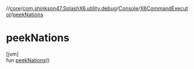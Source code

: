 //[core](../../../../index.md)/[com.shinkson47.SplashX6.utility.debug](../../index.md)/[Console](../index.md)/[X6CommandExecutor](index.md)/[peekNations](peek-nations.md)

# peekNations

[jvm]\
fun [peekNations](peek-nations.md)()
